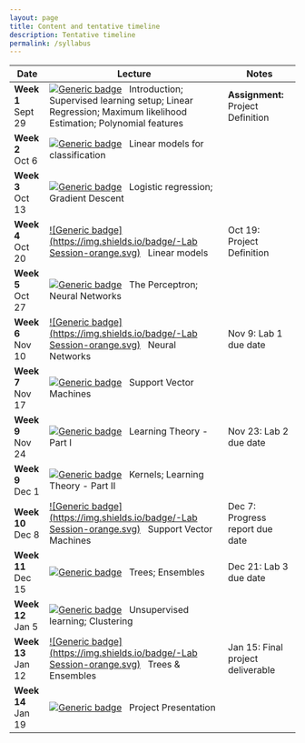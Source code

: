 ```yaml
---
layout: page
title: Content and tentative timeline
description: Tentative timeline
permalink: /syllabus
---
```



|  Date       | Lecture           | Notes |
| ------ | ----------------------- | ----- |
| **Week 1** <br> Sept 29       | [![Generic badge](https://img.shields.io/badge/-Lecture-blue.svg)](https://shields.io/) &nbsp; Introduction; Supervised learning setup; Linear Regression; Maximum likelihood Estimation; Polynomial features    |  **Assignment:** Project Definition |
| **Week 2** <br> Oct 6      | [![Generic badge](https://img.shields.io/badge/-Lecture-blue.svg)](https://shields.io/) &nbsp; Linear models for classification     |    |
| **Week 3** <br> Oct 13      | [![Generic badge](https://img.shields.io/badge/-Lecture-blue.svg)](https://shields.io/) &nbsp; Logistic regression; Gradient Descent      |    |
| **Week 4** <br> Oct 20      |  [![Generic badge](https://img.shields.io/badge/-Lab Session-orange.svg)](https://shields.io/) &nbsp; Linear models     |  Oct 19: Project Definition  |
| **Week 5** <br> Oct 27      | [![Generic badge](https://img.shields.io/badge/-Lecture-blue.svg)](https://shields.io/) &nbsp; The Perceptron; Neural Networks     |    |
| **Week 6** <br> Nov 10      | [![Generic badge](https://img.shields.io/badge/-Lab Session-orange.svg)](https://shields.io/) &nbsp; Neural Networks     |  Nov 9: Lab 1 due date    |
| **Week 7** <br> Nov 17      | [![Generic badge](https://img.shields.io/badge/-Lecture-blue.svg)](https://shields.io/) &nbsp; Support Vector Machines      |    |
| **Week 9** <br> Nov 24      | [![Generic badge](https://img.shields.io/badge/-Lecture-blue.svg)](https://shields.io/) &nbsp;  Learning Theory - Part I   | Nov 23: Lab 2 due date   |
| **Week 9** <br> Dec 1      | [![Generic badge](https://img.shields.io/badge/-Lecture-blue.svg)](https://shields.io/) &nbsp; Kernels; Learning Theory - Part II     |    |
| **Week 10** <br> Dec 8      | [![Generic badge](https://img.shields.io/badge/-Lab Session-orange.svg)](https://shields.io/) &nbsp; Support Vector Machines   |  Dec 7: Progress report due date   |
| **Week 11** <br> Dec 15      | [![Generic badge](https://img.shields.io/badge/-Lecture-blue.svg)](https://shields.io/) &nbsp; Trees; Ensembles      |  Dec 21: Lab 3 due date |
| **Week 12** <br> Jan 5      | [![Generic badge](https://img.shields.io/badge/-Lecture-blue.svg)](https://shields.io/) &nbsp; Unsupervised learning; Clustering       |    |
| **Week 13** <br> Jan 12      | [![Generic badge](https://img.shields.io/badge/-Lab Session-orange.svg)](https://shields.io/) &nbsp; Trees & Ensembles    | Jan 15: Final project deliverable  |
| **Week 14** <br> Jan 19      | [![Generic badge](https://img.shields.io/badge/-Lecture-blue.svg)](https://shields.io/) &nbsp; Project Presentation     |    |

